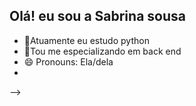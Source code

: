 ##  Olá! eu sou a Sabrina sousa



- 🔭Atuamente eu estudo python
- 🌱Tou me especializando em back end
- 😄 Pronouns: Ela/dela
-
-->
